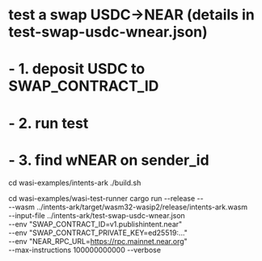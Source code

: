 # test a swap USDC->NEAR (details in test-swap-usdc-wnear.json)
# - 1. deposit USDC to SWAP_CONTRACT_ID
# - 2. run test
# - 3. find wNEAR on sender_id

cd wasi-examples/intents-ark
./build.sh

cd wasi-examples/wasi-test-runner
cargo run --release -- \
    --wasm ../intents-ark/target/wasm32-wasip2/release/intents-ark.wasm \
    --input-file ../intents-ark/test-swap-usdc-wnear.json \
    --env "SWAP_CONTRACT_ID=v1.publishintent.near" \
    --env "SWAP_CONTRACT_PRIVATE_KEY=ed25519:..." \
    --env "NEAR_RPC_URL=https://rpc.mainnet.near.org" \
    --max-instructions 100000000000 --verbose